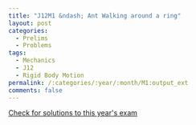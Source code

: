 ```yaml
---
title: "J12M1 &ndash; Ant Walking around a ring"
layout: post
categories:
  - Prelims
  - Problems
tags:
  - Mechanics
  - J12
  - Rigid Body Motion
permalink: /:categories/:year/:month/M1:output_ext
comments: false
---
```

<object data="2012J1M.pdf" type="application/pdf" width="100%" height="500"></object>
<div class="message"><a href='https://princetonprelim.com/prelim/28/'>Check for solutions to this year's exam</a></div>